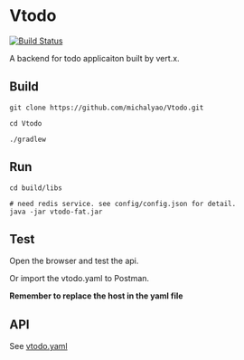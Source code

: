 # Vtodo
[![Build Status](https://travis-ci.org/michalyao/Vtodo.svg?branch=master)](https://travis-ci.org/michalyao/Vtodo)


A backend for todo applicaiton built by vert.x. 

## Build

``` shell
git clone https://github.com/michalyao/Vtodo.git

cd Vtodo

./gradlew
```
## Run

``` shell
cd build/libs

# need redis service. see config/config.json for detail.
java -jar vtodo-fat.jar
```

## Test
Open the browser and test the api.

Or import the vtodo.yaml to Postman.

**Remember to replace the host in the yaml file**

## API
See [vtodo.yaml](./vtodo.yaml)
